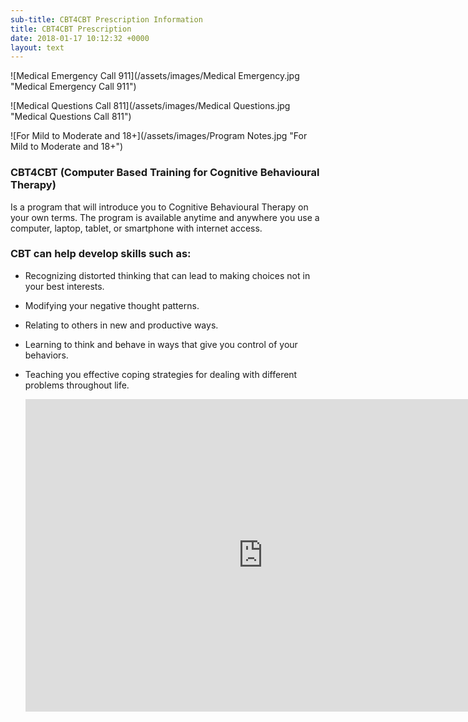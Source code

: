 ```yaml
---
sub-title: CBT4CBT Prescription Information
title: CBT4CBT Prescription
date: 2018-01-17 10:12:32 +0000
layout: text
---
```

![Medical Emergency Call 911](/assets/images/Medical Emergency.jpg "Medical Emergency Call 911")

![Medical Questions Call 811](/assets/images/Medical Questions.jpg "Medical Questions Call 811")

![For Mild to Moderate and 18+](/assets/images/Program Notes.jpg "For Mild to Moderate and 18+")

### CBT4CBT (Computer Based Training for Cognitive Behavioural Therapy)

Is a program that will introduce you to Cognitive Behavioural Therapy on your own terms. The program is available anytime and anywhere you use a computer, laptop, tablet, or smartphone with internet access.

### CBT can help develop skills such as:

* Recognizing distorted thinking that can lead to making choices not in your best interests.
* Modifying your negative thought patterns.
* Relating to others in new and productive ways.
* Learning to think and behave in ways that give you  control of your behaviors.
* Teaching you effective coping strategies for dealing with different problems throughout life.

    <iframe src="https://docs.google.com/forms/d/e/1FAIpQLSd7jfeDjOWBG700xaapYKLdyBIbYDq9FowaE9LkTBczRoZzbw/viewform?embedded=true" width="760" height="500" frameborder="0" marginheight="0" marginwidth="0">Loading...</iframe>